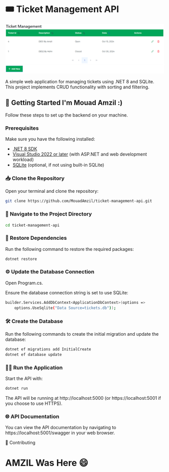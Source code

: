 # 🎟️ Ticket Management API
 <img src="./Screenshot 2024-10-15 143245.png"/>

A simple web application for managing tickets using .NET 8 and SQLite. This project implements CRUD functionality with sorting and filtering.

## 🚀 Getting Started I'm Mouad Amzil :)

Follow these steps to set up the backend on your machine.

### Prerequisites

Make sure you have the following installed:

- [.NET 8 SDK](https://dotnet.microsoft.com/download/dotnet/8.0)
- [Visual Studio 2022 or later](https://visualstudio.microsoft.com/downloads/) (with ASP.NET and web development workload)
- [SQLite](https://www.sqlite.org/download.html) (optional, if not using built-in SQLite)

### 📥 Clone the Repository

Open your terminal and clone the repository:

```bash
git clone https://github.com/MouadAmzil/ticket-management-api.git
```
###  📁 Navigate to the Project Directory

```bash
cd ticket-management-api
```
### 🔧 Restore Dependencies
Run the following command to restore the required packages:

```bash
dotnet restore
```
### ⚙️ Update the Database Connection
Open Program.cs.

Ensure the database connection string is set to use SQLite:
```bash
builder.Services.AddDbContext<ApplicationDbContext>(options =>
    options.UseSqlite("Data Source=tickets.db"));
```
### 🛠️ Create the Database
Run the following commands to create the initial migration and update the database:
```bash
dotnet ef migrations add InitialCreate
dotnet ef database update
```
### 🏃‍♂️ Run the Application
Start the API with:
```bash
dotnet run
```
The API will be running at http://localhost:5000 (or https://localhost:5001 if you choose to use HTTPS).

### 🌐 API Documentation
You can view the API documentation by navigating to https://localhost:5001/swagger in your web browser.

🤝 Contributing

# AMZIL Was Here 😄 
